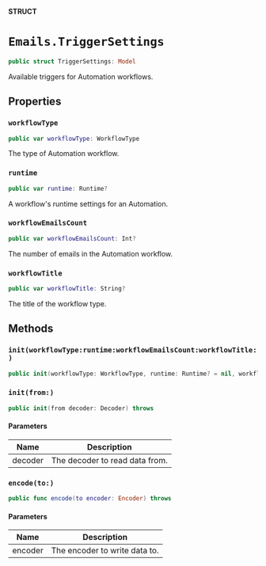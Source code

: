 **STRUCT**

# `Emails.TriggerSettings`

```swift
public struct TriggerSettings: Model
```

Available triggers for Automation workflows.

## Properties
### `workflowType`

```swift
public var workflowType: WorkflowType
```

The type of Automation workflow.

### `runtime`

```swift
public var runtime: Runtime?
```

A workflow's runtime settings for an Automation.

### `workflowEmailsCount`

```swift
public var workflowEmailsCount: Int?
```

The number of emails in the Automation workflow.

### `workflowTitle`

```swift
public var workflowTitle: String?
```

The title of the workflow type.

## Methods
### `init(workflowType:runtime:workflowEmailsCount:workflowTitle:)`

```swift
public init(workflowType: WorkflowType, runtime: Runtime? = nil, workflowEmailsCount: Int? = nil, workflowTitle: String? = nil)
```

### `init(from:)`

```swift
public init(from decoder: Decoder) throws
```

#### Parameters

| Name | Description |
| ---- | ----------- |
| decoder | The decoder to read data from. |

### `encode(to:)`

```swift
public func encode(to encoder: Encoder) throws
```

#### Parameters

| Name | Description |
| ---- | ----------- |
| encoder | The encoder to write data to. |